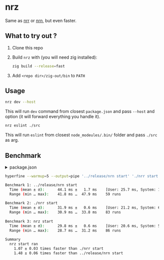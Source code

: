 # nrz

Same as [nrr](https://github.com/ryanccn/nrr) or [nrn](https://github.com/logotip4ik/nrn), but even faster.

## What to try out ?

1. Clone this repo

2. Build `nrz` with (you will need zig installed):

    ```sh
    zig build --release=fast
    ```

3. Add `<repo dir>/zig-out/bin` to `PATH`

## Usage

```sh
nrz dev --host
```

This will run `dev` command from closest `package.json` and pass `--host` and option (it will forward
everything you handle it).

```sh
nrz eslint ./src
```

This will run `eslint` from closest `node_modeules/.bin/` folder and pass `./src` as arg.

## Benchmark

<details>
<summary>package.json</summary>

```json
{
  "scripts": {
    "start": "node index.js",
    "log": "echo $PATH"
  }
}
```
</details>

```sh
hyperfine --warmup=5 --output=pipe '../release/nrn start' './nrr start' 'nrz start'

Benchmark 1: ../release/nrn start
  Time (mean ± σ):      44.1 ms ±   1.7 ms    [User: 25.7 ms, System: 10.1 ms]
  Range (min … max):    41.8 ms …  47.9 ms    59 runs
 
Benchmark 2: ./nrr start
  Time (mean ± σ):      31.9 ms ±   0.6 ms    [User: 21.2 ms, System: 6.5 ms]
  Range (min … max):    30.9 ms …  33.8 ms    83 runs
 
Benchmark 3: nrz start
  Time (mean ± σ):      29.8 ms ±   0.6 ms    [User: 20.6 ms, System: 5.7 ms]
  Range (min … max):    28.7 ms …  31.2 ms    86 runs
 
Summary
  nrz start ran
    1.07 ± 0.03 times faster than ./nrr start
    1.48 ± 0.06 times faster than ../release/nrn start
```
